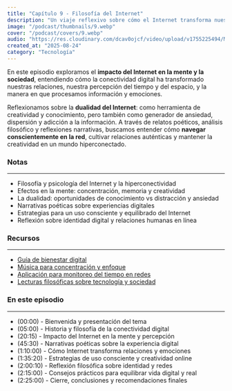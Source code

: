 ```yaml
---
title: "Capítulo 9 - Filosofía del Internet"
description: "Un viaje reflexivo sobre cómo el Internet transforma nuestra mente, nuestras relaciones y la percepción de la realidad."
image: "/podcast/thumbnails/9.webp"
cover: "/podcast/covers/9.webp"
audio: "https://res.cloudinary.com/dcav0ojcf/video/upload/v1755225494/Mp3s/Earth_Wind_Fire_-_Boogie_Wonderland_Official_Video_-_EarthWindandFireVEVO_b2iklh.mp3"
created_at: "2025-08-24"
category: "Tecnología"
---
```


En este episodio exploramos el **impacto del Internet en la mente y la sociedad**, entendiendo cómo la conectividad digital ha transformado nuestras relaciones, nuestra percepción del tiempo y del espacio, y la manera en que procesamos información y emociones.

Reflexionamos sobre la **dualidad del Internet**: como herramienta de creatividad y conocimiento, pero también como generador de ansiedad, dispersión y adicción a la información. A través de relatos poéticos, análisis filosófico y reflexiones narrativas, buscamos entender cómo **navegar conscientemente en la red**, cultivar relaciones auténticas y mantener la creatividad en un mundo hiperconectado.

### **Notas**

---

- Filosofía y psicología del Internet y la hiperconectividad
- Efectos en la mente: concentración, memoria y creatividad
- La dualidad: oportunidades de conocimiento vs distracción y ansiedad
- Narrativas poéticas sobre experiencias digitales
- Estrategias para un uso consciente y equilibrado del Internet
- Reflexión sobre identidad digital y relaciones humanas en línea

### **Recursos**

---

- [Guía de bienestar digital](https://example.com/bienestar-digital)
- [Música para concentración y enfoque](https://example.com/musica-foco)
- [Aplicación para monitoreo del tiempo en redes](https://example.com/app-digital)
- [Lecturas filosóficas sobre tecnología y sociedad](https://example.com/filosofia-tecnologia)

### **En este episodio**

---

- (00:00) - Bienvenida y presentación del tema
- (05:00) - Historia y filosofía de la conectividad digital
- (20:15) - Impacto del Internet en la mente y percepción
- (45:30) - Narrativas poéticas sobre la experiencia digital
- (1:10:00) - Cómo Internet transforma relaciones y emociones
- (1:35:20) - Estrategias de uso consciente y creatividad online
- (2:00:10) - Reflexión filosófica sobre identidad y redes
- (2:15:00) - Consejos prácticos para equilibrar vida digital y real
- (2:25:00) - Cierre, conclusiones y recomendaciones finales

